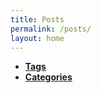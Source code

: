 ```yaml
---
title: Posts
permalink: /posts/
layout: home
---
```


<ul class="taxonomy__index">
  <li><a href="{{ '/posts/tags' | relative_url }}"><strong>Tags</strong></a></li>
  <li><a href="{{ '/posts/categories' | relative_url }}"><strong>Categories</strong></a></li>
</ul>